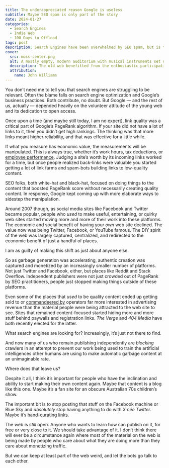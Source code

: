 ```yaml
---
title: The underappreciated reason Google is useless
subtitle: Maybe SEO spam is only part of the story
date: 2024-01-27
categories:
  - Search Engines
  - Indie Web
  - 100 Days to Offload
tags: post
description: Search Engines have been overwhelmed by SEO spam, but is the struggling open web part of the problem?
cover:
  src: moss-center.png
  alt: A mostly empty, modern auditorium with musical instruments set up on the stage. The picture has been taken from the balcony. Small box seats are visible to either side. A screen on stage promotes details of the NPR show Mountain Stage
  description: The old web benefitted from the enthusiastic participation of many people, but the social media era has redirected much of that energy elsewhere.
  attribution:
    name: John Williams
---
```


You don’t need me to tell you that search engines are struggling to be relevant. Often the blame falls on search engine optimization and Google’s business practices. Both contribute, no doubt. But Google — and the rest of us, actually — depended heavily on the volunteer attitude of the young web and its dedication to open access.

Once upon a time (and maybe still today, I am no expert), link quality was a critical part of Google’s PageRank algorithm. If your site did not have a lot of links to it, then you didn’t get high rankings. The thinking was that more links meant higher reliability, and that was effective for a little while.

If what you measure has economic value, the measurements will be manipulated. This is always true, whether it’s work hours, tax deductions, or [employee performance](https://hbr.org/2019/09/dont-let-metrics-undermine-your-business). Judging a site’s worth by its incoming links worked for a time, but once people realized back-links were valuable you started getting a lot of link farms and spam-bots building links to low-quality content.

SEO folks, both white-hat and black-hat, focused on doing things to the content that boosted PageRank score without necessarily creating quality content. In response, Google kept coming up with more elaborate ways to sidestep the manipulation.

Around 2007 though, as social media sites like Facebook and Twitter became popular, people who _used_ to make useful, entertaining, or quirky web sites started moving more and more of their work into these platforms. The economic and social benefit of having your _own_ web site declined. The value now was being Twitter, Facebook, or YouTube famous. The DIY spirit of the web was largely captured, centralized, and redirected to the economic benefit of just a handful of places.

I am as guilty of making this shift as just about anyone else.

So as garbage generation was accelerating, authentic creation was captured and monetized by an increasingly smaller number of platforms. Not just Twitter and Facebook, either, but places like Reddit and Stack Overflow. Independent publishers were not just crowded out of PageRank by SEO practitioners, people just stopped making things outside of these platforms.

Even some of the places that _used_ to be quality content ended up getting sold to or [commandeered by](https://www.businessinsider.com/the-hairpin-blog-ai-spam-content-farm-cybersquatting-2024-1?op=1) operators far more interested in advertising revenue than the material people were being attracted to the web site to see. Sites that remained content-focused started hiding more and more stuff behind paywalls and registration links. _The Verge_ and _404 Media_ have both recently elected for the latter.

What search engines are looking for? Increasingly, it’s just not there to find.

And now many of us who remain publishing independently are _blocking_ crawlers in an attempt to prevent our work being used to train the artificial intelligences other humans are using to make automatic garbage content at an unimaginable rate.

Where does that leave us?

Despite it all, I think it’s important for people who have the inclination and ability to start making their own content again. Maybe that content is a blog like this one. Maybe it’s a fan site for an obscure Australian 70s children’s show.

The important bit is to stop posting that stuff on the Facebook machine or Blue Sky and _absolutely_ stop having anything to do with _X née Twitter_. Maybe it’s [hand-curating links](https://jackyan.com/blog/2023/09/bring-back-the-human-curated-web-directory/).

The web is _still_ open. Anyone who wants to learn how can publish on it, for free or very close to it. We should take advantage of it. I don’t think there will ever be a circumstance again where most of the material on the web is being made by people who care about what they are doing more than they care about monetizing traffic.

But we can keep at least part of the web weird, and let the bots go talk to each other.
